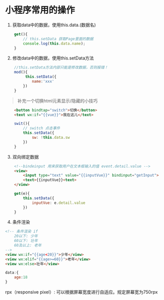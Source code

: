 # 小程序常用的操作
1. 获取data中的数据，使用this.data.(数据名)
```js
    get(){
        // this.setData 获取Page里面的数据
        console.log(this.data.name);
    }
```

2. 修改data中的数据，使用this.setData方法
```js
    //this.setData方法内部只能是修改数据，否则报错！
    mod(){
         this.setData({
            name:'xxx'
        })
    }
```
> 补充一个切换html元素显示/隐藏的小技巧
```html
    <button bindtap="switch">切换</button>
    <text wx:if="{{vue}}">我在这儿</text>
```
```js
    swit(){
        // switch 点击事件
        this.setData({
            sw: !this.data.sw
        })
    }
```

3. 双向绑定数据
```html
    <!--bindeinput 用来获取用户在文本框输入的值 event.detail.value -->
    <view>
        <input type="text" value="{{inputVue}}" bindinput="getInput">
        <text>{{inputVue}}<text>
    </view>
```

```javascript
    get(e){
        this.setData({
            inputVue: e.detail.value
        })
    }

```
4. 条件渲染
```html
<!-- 条件渲染 if
    20以下: 少年
    60以下: 壮年
    60及以上: 老年
-->
<view wx:if="{{age<20}}">少年</view>
<view wx:elif="{{age>=60}}">老年</view>
<view wx:else>壮年</view>
```
```js
data:{
    age:18
}
```
rpx（responsive pixel）: 可以根据屏幕宽度进行自适应。规定屏幕宽为750rpx